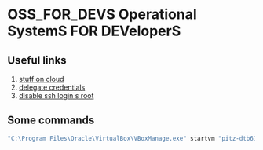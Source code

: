 # OSS_FOR_DEVS Operational SystemS FOR DEVeloperS  


## Useful links  
 1.  [stuff on cloud](https://desycloud.desy.de/index.php/s/Q4FdzZ5yiCj5gX8)  
 2.  [delegate credentials](http://kb.mit.edu/confluence/pages/viewpage.action?pageId=4981397)  
 3.  [disable ssh login s root](https://www.tecmint.com/disable-ssh-root-login-in-linux/)  
 
## Some commands  
``` cmd  
"C:\Program Files\Oracle\VirtualBox\VBoxManage.exe" startvm "pitz-dtb61" --type headless  
```
